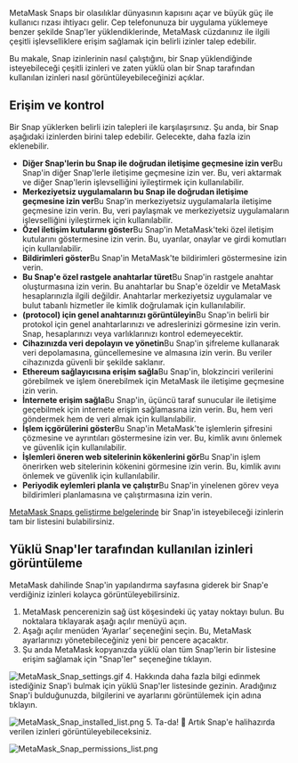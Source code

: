 MetaMask Snaps bir olasılıklar dünyasının kapısını açar ve büyük güç ile kullanıcı rızası ihtiyacı gelir. Cep telefonunuza bir uygulama yüklemeye benzer şekilde Snap'ler yüklendiklerinde, MetaMask cüzdanınız ile ilgili çeşitli işlevselliklere erişim sağlamak için belirli izinler talep edebilir.


Bu makale, Snap izinlerinin nasıl çalıştığını, bir Snap yüklendiğinde isteyebileceği çeşitli izinleri ve zaten yüklü olan bir Snap tarafından kullanılan izinleri nasıl görüntüleyebileceğinizi açıklar.


Erişim ve kontrol
-----------------


Bir Snap yüklerken belirli izin talepleri ile karşılaşırsınız. Şu anda, bir Snap aşağıdaki izinlerden birini talep edebilir. Gelecekte, daha fazla izin eklenebilir.


* **Diğer Snap'lerin bu Snap ile doğrudan iletişime geçmesine izin ver**Bu Snap'in diğer Snap'lerle iletişime geçmesine izin ver. Bu, veri aktarmak ve diğer Snap'lerin işlevselliğini iyileştirmek için kullanılabilir.
* **Merkeziyetsiz uygulamaların bu Snap ile doğrudan iletişime geçmesine izin ver**Bu Snap'in merkeziyetsiz uygulamalarla iletişime geçmesine izin verin. Bu, veri paylaşmak ve merkeziyetsiz uygulamaların işlevselliğini iyileştirmek için kullanılabilir.
* **Özel iletişim kutularını göster**Bu Snap'in MetaMask'teki özel iletişim kutularını göstermesine izin verin. Bu, uyarılar, onaylar ve girdi komutları için kullanılabilir.
* **Bildirimleri göster**Bu Snap'in MetaMask'te bildirimleri göstermesine izin verin.
* **Bu Snap'e özel rastgele anahtarlar türet**Bu Snap'in rastgele anahtar oluşturmasına izin verin. Bu anahtarlar bu Snap'e özeldir ve MetaMask hesaplarınızla ilgili değildir. Anahtarlar merkeziyetsiz uygulamalar ve bulut tabanlı hizmetler ile kimlik doğrulamak için kullanılabilir.
* **(protocol) için genel anahtarınızı görüntüleyin**Bu Snap'in belirli bir protokol için genel anahtarlarınızı ve adreslerinizi görmesine izin verin. Snap, hesaplarınızı veya varlıklarınızı kontrol edemeyecektir.
* **Cihazınızda veri depolayın ve yönetin**Bu Snap'in şifreleme kullanarak veri depolamasına, güncellemesine ve almasına izin verin. Bu veriler cihazınızda güvenli bir şekilde saklanır.
* **Ethereum sağlayıcısına erişim sağla**Bu Snap'in, blokzinciri verilerini görebilmek ve işlem önerebilmek için MetaMask ile iletişime geçmesine izin verin.
* **İnternete erişim sağla**Bu Snap'in, üçüncü taraf sunucular ile iletişime geçebilmek için internete erişim sağlamasına izin verin. Bu, hem veri göndermek hem de veri almak için kullanılabilir.
* **İşlem içgörülerini göster**Bu Snap'in MetaMask'te işlemlerin şifresini çözmesine ve ayrıntıları göstermesine izin ver. Bu, kimlik avını önlemek ve güvenlik için kullanılabilir.
* **İşlemleri öneren web sitelerinin kökenlerini gör**Bu Snap'in işlem önerirken web sitelerinin kökenini görmesine izin verin. Bu, kimlik avını önlemek ve güvenlik için kullanılabilir.
* **Periyodik eylemleri planla ve çalıştır**Bu Snap'in yinelenen görev veya bildirimleri planlamasına ve çalıştırmasına izin verin.


[MetaMask Snaps geliştirme belgelerinde](https://docs.metamask.io/guide/snaps-rpc-api.html) bir Snap'in isteyebileceği izinlerin tam bir listesini bulabilirsiniz.


Yüklü Snap'ler tarafından kullanılan izinleri görüntüleme
---------------------------------------------------------


MetaMask dahilinde Snap'in yapılandırma sayfasına giderek bir Snap'e verdiğiniz izinleri kolayca görüntüleyebilirsiniz.


1. MetaMask pencerenizin sağ üst köşesindeki üç yatay noktayı bulun. Bu noktalara tıklayarak aşağı açılır menüyü açın.
2. Aşağı açılır menüden ‘Ayarlar’ seçeneğini seçin. Bu, MetaMask ayarlarınızı yönetebileceğiniz yeni bir pencere açacaktır.
3. Şu anda MetaMask kopyanızda yüklü olan tüm Snap'lerin bir listesine erişim sağlamak için "Snap'ler" seçeneğine tıklayın.


![MetaMask_Snap_settings.gif](https://support.metamask.io/hc/article_attachments/18379505639195)
4. Hakkında daha fazla bilgi edinmek istediğiniz Snap'i bulmak için yüklü Snap'ler listesinde gezinin. Aradığınız Snap'i bulduğunuzda, bilgilerini ve ayarlarını görüntülemek için adına tıklayın.


![MetaMask_Snap_installed_list.png](https://support.metamask.io/hc/article_attachments/18379508227355)
5. Ta-da! 🙌 Artık Snap'e halihazırda verilen izinleri görüntüleyebileceksiniz.


![MetaMask_Snap_permissions_list.png](https://support.metamask.io/hc/article_attachments/18379505659163)
